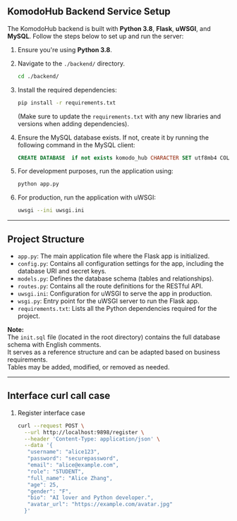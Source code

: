 ## KomodoHub Backend Service Setup

The KomodoHub backend is built with **Python 3.8**, **Flask**, **uWSGI**, and **MySQL**. Follow the steps below to set
up and run the server:

1. Ensure you're using **Python 3.8**.
2. Navigate to the `./backend/` directory.
    ```bash
    cd ./backend/
    ```
3. Install the required dependencies:

    ```bash
    pip install -r requirements.txt
    ```

   (Make sure to update the `requirements.txt` with any new libraries and versions when adding dependencies).

4. Ensure the MySQL database exists. If not, create it by running the following command in the MySQL client:

    ```sql
    CREATE DATABASE  if not exists komodo_hub CHARACTER SET utf8mb4 COLLATE utf8mb4_general_ci;
    ```

5. For development purposes, run the application using:

    ```bash
    python app.py
    ```

6. For production, run the application with uWSGI:

    ```bash
    uwsgi --ini uwsgi.ini
    ```

---

## Project Structure

- `app.py`: The main application file where the Flask app is initialized.
- `config.py`: Contains all configuration settings for the app, including the database URI and secret keys.
- `models.py`: Defines the database schema (tables and relationships).
- `routes.py`: Contains all the route definitions for the RESTful API.
- `uwsgi.ini`: Configuration for uWSGI to serve the app in production.
- `wsgi.py`: Entry point for the uWSGI server to run the Flask app.
- `requirements.txt`: Lists all the Python dependencies required for the project.

**Note:**  
The `init.sql` file (located in the root directory) contains the full database schema with English comments.  
It serves as a reference structure and can be adapted based on business requirements.  
Tables may be added, modified, or removed as needed.


---
## Interface curl call case
1. Register interface case
    ```bash
    curl --request POST \
      --url http://localhost:9898/register \
      --header 'Content-Type: application/json' \
      --data '{
       "username": "alice123",
       "password": "securepassword",
       "email": "alice@example.com",
       "role": "STUDENT",
       "full_name": "Alice Zhang",
       "age": 25,
       "gender": "F",
       "bio": "AI lover and Python developer.",
       "avatar_url": "https://example.com/avatar.jpg"
      }'
    ```
